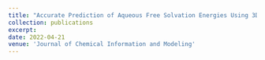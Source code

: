 ```yaml
---
title: "Accurate Prediction of Aqueous Free Solvation Energies Using 3D Atomic Feature-Based Graph Neural Network with Transfer Learning"
collection: publications
excerpt:
date: 2022-04-21
venue: 'Journal of Chemical Information and Modeling'
---
```

